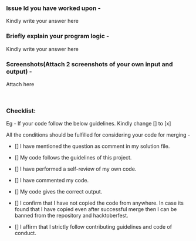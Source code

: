 ### Issue Id you have worked upon - 
Kindly write your answer here

### Briefly explain your program logic - 
Kindly write your answer here

### Screenshots(Attach 2 screenshots of your own input and output) - 
Attach here


<br>

### Checklist:
Eg - If your code follow the below guidelines. Kindly change [] to [x]

All the conditions should be fulfilled for considering your code for merging -

- [] I have mentioned the question as comment in my solution file.<br>
- [] My code follows the guidelines of this project.<br>
- [] I have performed a self-review of my own code.<br>
- [] I have commented my code.<br>
- [] My code gives the correct output.<br>
- [] I confirm that I have not copied the code from anywhere. In case its found that I have copied even after successful merge then I can be banned from the repository and hacktoberfest.<br>


- [] I affirm that I strictly follow contributing guidelines and code of conduct.
